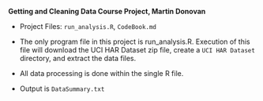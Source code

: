 **Getting and Cleaning Data Course Project, Martin Donovan**

- Project Files: `run_analysis.R`, `CodeBook.md`

- The only program file in this project is run_analysis.R. Execution of this file will
  download the UCI HAR Dataset zip file, create a `UCI HAR Dataset` directory, and extract the data files.

- All data processing is done within the single R file. 

- Output is `DataSummary.txt`


